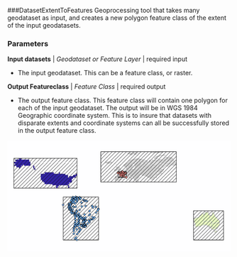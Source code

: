 
###DatasetExtentToFeatures
Geoprocessing tool that takes many geodataset as input, and creates a new polygon feature class of the extent of the input geodatasets. 

### Parameters

**Input datasets** | *Geodataset or Feature Layer* | required input
* The input geodataset. This can be a feature class, or raster.

**Output Featureclass** | *Feature Class* | required output
* The output feature class.  This feature class will contain one polygon for each of the input geodataset.  The output will be in WGS 1984 Geographic coordinate system.  This is to insure that datasets with disparate extents and coordinate systems can all be successfully stored in the output feature class.  


![DataSetExtentToFeatures Result Image](DatasetExtentToFeatures.png  "Inputs of various types, output rendered as hashed polygons")
